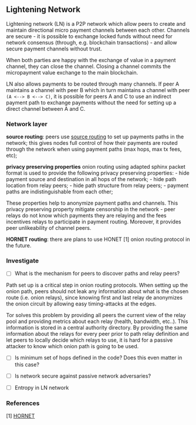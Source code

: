 ## Lightening Network

Lightening network (LN) is a P2P network which allow peers to create and maintain
directional micro payment channels between each other. Channels are secure - it
is possible to exchange locked funds without need for network consensus 
(through, e.g. blockchain transactions) - and allow secure payment channels 
without trust.

When both parties are happy with the exchange of value in a payment channel, 
they can close the channel. Closing a channel commits the micropayment value 
exchange to the main blockchain.

LN also allows payments to be routed through many channels. If peer A maintains
a channel with peer B which in turn maintains a channel with peer 
`(A <--> B <--> C)`, it is possible for peers A and C to use an indirect payment
path to exchange payments without the need for setting up a direct channel
between A and C.

### Network layer

**source routing**: peers use [source routing](https://en.wikipedia.org/wiki/Source_routing) to
set up payments paths in the network; this gives nodes full control of how
their payments are routed through the network when using payment paths (max
hops, max tx fees, etc);

**privacy preserving properties** onion routing using adapted sphinx packet
format is used to provide the following privacy preserving properties:
	- hide payment source and destination in all hops of the network;
	- hide path location from relay peers;
	- hide path structure from relay peers;
	- payment paths are indistinguishable from each other;

These properties help to anonymize payment paths and channels. This privacy 
preserving property mitigate censorship in the network - peer relays do not know
which payments they are relaying and the fees incentives relays to participate in
payment routing. Moreover, it provides peer unlikeability of channel peers.

**HORNET routing**: there are plans to use HONET [1] onion routing protocol in 
the future.

### Investigate

- [ ] What is the mechanism for peers to discover paths and relay peers?

Path set up is a critical step in onion routing protocols. When setting up
the onion path, peers should not leak any information about what is the chosen
route (i.e. onion relays), since knowing first and last relay de anonymizes the 
onion circuit by allowing easy timing-attacks at the edges.

Tor solves this problem by providing all peers
the current view of the relay pool and providing metrics about each relay
(health, bandwidth, etc..). This information is stored in a central authority 
directory. By providing the same information about the relays for every peer 
prior to path relay definition and let peers to locally decide which relays to
use, it is hard for a passive attacker to know which onion path is going to be
used.

- [ ] Is minimum set of hops defined in the code? Does this even matter in this
  case?

- [ ] Is network secure against passive network adversaries?

- [ ] Entropy in LN network 

### References

[1] [HORNET](https://www.scion-architecture.net/pdf/2015-HORNET.pdf)
